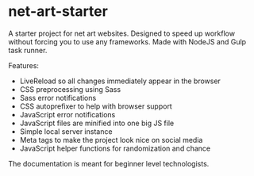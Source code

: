 # net-art-starter
A starter project for net art websites. Designed to speed up workflow without forcing you to use any frameworks. Made with NodeJS and Gulp task runner.

Features:
- LiveReload so all changes immediately appear in the browser
- CSS preprocessing using Sass
- Sass error notifications
- CSS autoprefixer to help with browser support
- JavaScript error notifications
- JavaScript files are minified into one big JS file
- Simple local server instance
- Meta tags to make the project look nice on social media
- JavaScript helper functions for randomization and chance

The documentation is meant for beginner level technologists.

